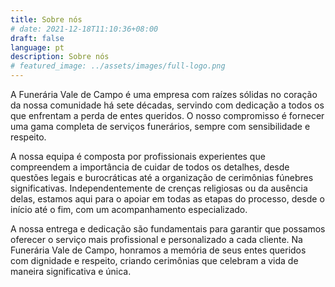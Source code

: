 ```yaml
---
title: Sobre nós
# date: 2021-12-18T11:10:36+08:00
draft: false
language: pt
description: Sobre nós
# featured_image: ../assets/images/full-logo.png
---
```


A Funerária Vale de Campo é uma empresa com raízes sólidas no coração da nossa comunidade há sete décadas, servindo com dedicação a todos os que enfrentam a perda de entes queridos. O nosso compromisso é fornecer uma gama completa de serviços funerários, sempre com sensibilidade e respeito.

A nossa equipa é composta por profissionais experientes que compreendem a importância de cuidar de todos os detalhes, desde questões legais e burocráticas até a organização de cerimônias fúnebres significativas. Independentemente de crenças religiosas ou da ausência delas, estamos aqui para o apoiar em todas as etapas do processo, desde o início até o fim, com um acompanhamento especializado.

A nossa entrega e dedicação são fundamentais para garantir que possamos oferecer o serviço mais profissional e personalizado a cada cliente. Na Funerária Vale de Campo, honramos a memória de seus entes queridos com dignidade e respeito, criando cerimônias que celebram a vida de maneira significativa e única.